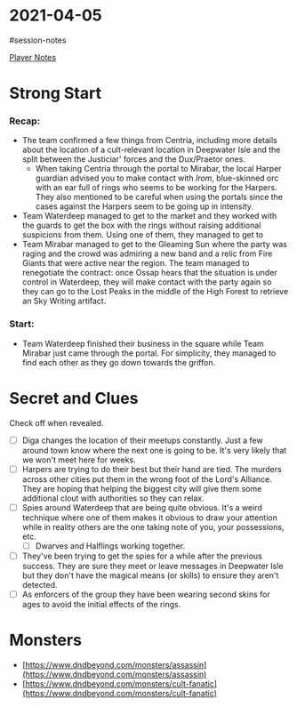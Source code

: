 # 2021-04-05

\#session-notes 

[Player Notes](https://docs.google.com/document/d/1flIOt9zdcujPfELxJ2z20Bst9zLwX4JnkvmETBPIbRU/edit#heading=h.qklgz8xzl35d)

# Strong Start

### Recap:

* The team confirmed a few things from Centria, including more details about the location of a cult-relevant location in Deepwater Isle and the split between the Justiciar' forces and the Dux/Praetor ones.
  * When taking Centria through the portal to Mirabar, the local Harper guardian advised you to make contact with *Irom*, blue-skinned orc with an ear full of rings who seems to be working for the Harpers. They also mentioned to be careful when using the portals since the cases against the Harpers seem to be going up in intensity.
* Team Waterdeep managed to get to the market and they worked with the guards to get the box with the rings without raising additional suspicions from them. Using one of them, they managed to get to
* Team Mirabar managed to get to the Gleaming Sun where the party was raging and the crowd was admiring a new band and a relic from Fire Giants that were active near the region. The team managed to renegotiate the contract: once Ossap hears that the situation is under control in Waterdeep, they will make contact with the party again so they can go to the Lost Peaks in the middle of the High Forest to retrieve an Sky Writing artifact.

### Start:

* Team Waterdeep finished their business in the square while Team Mirabar just came through the portal. For simplicity, they managed to find each other as they go down towards the griffon.

# Secret and Clues

Check off when revealed.

* [ ] Diga changes the location of their meetups constantly. Just a few around town know where the next one is going to be. It's very likely that we won't meet here for weeks.
* [ ] Harpers are trying to do their best but their hand are tied. The murders across other cities put them in the wrong foot of the Lord's Alliance. They are hoping that helping the biggest city will give them some additional clout with authorities so they can relax.
* [ ] Spies around Waterdeep that are being quite obvious. It's a weird technique where one of them makes it obvious to draw your attention while in reality others are the one taking note of you, your possessions, etc.
  * [ ] Dwarves and Halflings working together.
* [ ] They've been trying to get the spies for a while after the previous success. They are sure they meet or leave messages in Deepwater Isle but they don't have the magical means (or skills) to ensure they aren't detected.
* [ ] As enforcers of the group they have been wearing second skins for ages to avoid the initial effects of the rings.

# Monsters

* [https://www.dndbeyond.com/monsters/assassin](https://www.dndbeyond.com/monsters/assassin)
* [https://www.dndbeyond.com/monsters/cult-fanatic](https://www.dndbeyond.com/monsters/cult-fanatic)
